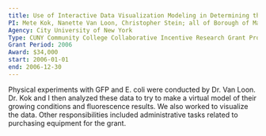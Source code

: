 ```yaml
---
title: Use of Interactive Data Visualization Modeling in Determining the Optimal Conditions for the Production of Green Fluorescent Protein (GFP) in E. coli	              
PI: Mete Kok, Nanette Van Loon, Christopher Stein; all of Borough of Manhattan Community College
Agency: City University of New York
Type: CUNY Community College Collaborative Incentive Research Grant Program
Grant Period: 2006
Award: $34,000
start: 2006-01-01
end: 2006-12-30
---
```


Physical experiments with GFP and E. coli were conducted by Dr. Van Loon. Dr. Kok and I then analyzed these data to try to make a virtual model of their growing conditions and fluorescence results. We also worked to visualize the data. Other responsibilities included administrative tasks related to purchasing equipment for the grant.
